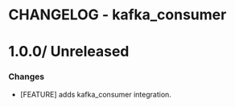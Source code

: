 # CHANGELOG - kafka_consumer

1.0.0/ Unreleased
==================

### Changes

* [FEATURE] adds kafka_consumer integration.
